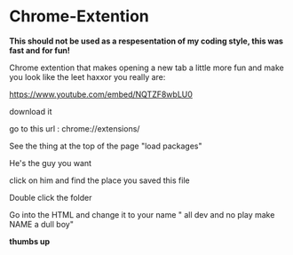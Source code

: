 # Chrome-Extention

**This should not be used as a respesentation of my coding style, this was fast and for fun!**

Chrome extention that makes opening a new tab a little more fun and make you look like the leet haxxor you really are:

https://www.youtube.com/embed/NQTZF8wbLU0

download it 

go to this url : chrome://extensions/

See the thing at the top of the page "load packages"

He's the guy you want

click on him and find the place you saved this file 

Double click the folder 

Go into the HTML and change it to your name " all dev and no play make NAME a dull boy"

**thumbs up**
